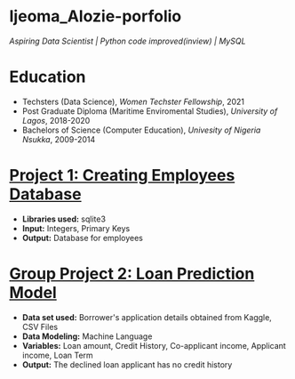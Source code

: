# Ijeoma_Alozie-porfolio
*Aspiring Data Scientist | Python code improved(inview) | MySQL*

# Education
* Techsters (Data Science), *Women Techster Fellowship*, 2021
* Post Graduate Diploma (Maritime Enviromental Studies), *University of Lagos*, 2018-2020
* Bachelors of Science (Computer Education), *Univesity of Nigeria Nsukka*, 2009-2014

# [Project 1: Creating Employees Database](file:///C:/Users/ASUS/Downloads/MySQL%20DATA.slides.html#/)
* **Libraries used:** sqlite3
* **Input:** Integers, Primary Keys
* **Output:** Database for employees

# [Group Project 2: Loan Prediction Model](https://github.com/Women-Techsters-Fellowship-2021/Loan-Prediction-Model)
* **Data set used:** Borrower's application details obtained from Kaggle, CSV Files
* **Data Modeling:** Machine Language
* **Variables:** Loan amount, Credit History, Co-applicant income, Applicant income, Loan Term
* **Output:** The declined loan applicant has no credit history
